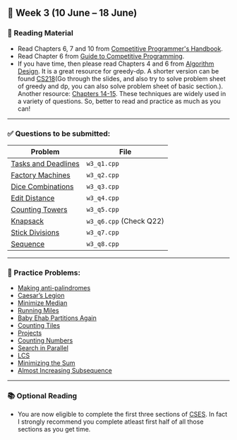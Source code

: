 ## 📅 Week 3 (10 June – 18 June)

### 📖 Reading Material

- Read Chapters 6, 7 and 10 from [Competitive Programmer's Handbook](https://github.com/harshul997/SOC-Competitive-Programming/blob/main/Resources/Competitive%20Programmers%20Handbook%20-%20Antti%20Laaksonen.pdf).
- Read Chapter 6 from [Guide to Competitive Programming](https://github.com/harshul997/SOC-Competitive-Programming/blob/main/Resources/Guide%20to%20Competitive%20Programming.pdf).
- If you have time, then please read Chapters 4 and 6 from [Algorithm Design](https://github.com/harshul997/SOC-Competitive-Programming/blob/main/Resources/Algorithm%20Design%20by%20Jon%20Kleinberg%2C%20Eva%20Tardos.pdf). It is a great resource for greedy-dp. A shorter version can be found [CS218](https://www.cse.iitb.ac.in/~rgurjar/CS218-2025/)(Go through the slides, and also try to solve problem sheet of greedy and dp, you can also solve problem sheet of basic section.). Another resource: [Chapters 14-15](https://github.com/harshul997/SOC-Competitive-Programming/blob/main/Resources/Introduction%20to%20Algorithms%20-%203rd%20Edition.pdf). These techniques are widely used in a variety of questions. So, better to read and practice as much as you can!

---

### ✅ Questions to be submitted:

| Problem                                                     | File                    |
| ----------------------------------------------------------- | ----------------------- |
| [Tasks and Deadlines](https://cses.fi/problemset/task/1630) | `w3_q1.cpp`             |
| [Factory Machines](https://cses.fi/problemset/task/1620)    | `w3_q2.cpp`             |
| [Dice Combinations](https://cses.fi/problemset/task/1633)   | `w3_q3.cpp`             |
| [Edit Distance](https://cses.fi/problemset/task/1639)       | `w3_q4.cpp`             |
| [Counting Towers](https://cses.fi/problemset/task/2413)     | `w3_q5.cpp`             |
| [Knapsack](https://atcoder.jp/contests/dp/tasks/dp_e)       | `w3_q6.cpp` (Check Q22) |
| [Stick Divisions](https://cses.fi/problemset/task/1161)     | `w3_q7.cpp`             |
| [Sequence](https://codeforces.com/problemset/problem/13/C)  | `w3_q8.cpp`             |

---

### 🧠 Practice Problems:

- [Making anti-palindromes](https://codeforces.com/contest/1822/problem/E)
- [Caesar’s Legion](https://codeforces.com/contest/118/problem/D)
- [Minimize Median](https://icpc.codedrills.io/contests/icpc-asia-west-continent-final-contest-2022/problems/minimize-median)
- [Running Miles](https://codeforces.com/problemset/problem/1826/D)
- [Baby Ehab Partitions Again](https://codeforces.com/contest/1516/problem/C)
- [Counting Tiles](https://cses.fi/problemset/task/2181)
- [Projects](https://cses.fi/problemset/task/1140)
- [Counting Numbers](https://cses.fi/problemset/task/2220)
- [Search in Parallel](https://codeforces.com/problemset/problem/1814/C)
- [LCS](https://atcoder.jp/contests/dp/tasks/dp_f)
- [Minimizing the Sum](https://codeforces.com/contest/1969/problem/C)
- [Almost Increasing Subsequence](https://codeforces.com/problemset/problem/1817/A)

---

### 📚 Optional Reading

- You are now eligible to complete the first three sections of [CSES](https://cses.fi/problemset/). In fact I strongly recommend you complete atleast first half of all those sections as you get time.
